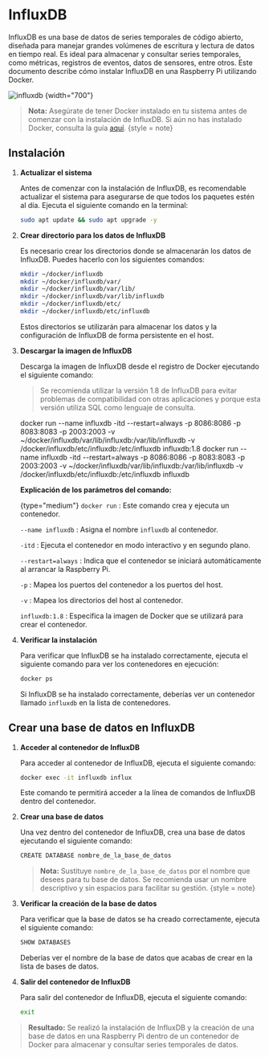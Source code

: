 # InfluxDB

InfluxDB es una base de datos de series temporales de código abierto, diseñada para manejar grandes volúmenes de escritura y lectura de datos en tiempo real. Es ideal para almacenar y consultar series temporales, como métricas, registros de eventos, datos de sensores, entre otros. Este documento describe cómo instalar InfluxDB en una Raspberry Pi utilizando Docker.

![influxdb](InfluxData-logo.png) {width="700"}

>**Nota:** Asegúrate de tener Docker instalado en tu sistema antes de comenzar con la instalación de InfluxDB. Si aún no has instalado Docker, consulta la guía [aquí](Docker.md "Documentación para instalar Docker").
> {style = note}


## Instalación

1. **Actualizar el sistema**

    Antes de comenzar con la instalación de InfluxDB, es recomendable actualizar el sistema para asegurarse de que todos los paquetes estén al día. Ejecuta el siguiente comando en la terminal:

    ```bash
    sudo apt update && sudo apt upgrade -y
    ```

2. **Crear directorio para los datos de InfluxDB**

    Es necesario crear los directorios donde se almacenarán los datos de InfluxDB. Puedes hacerlo con los siguientes comandos:

    ```bash
    mkdir ~/docker/influxdb
    mkdir ~/docker/influxdb/var/
    mkdir ~/docker/influxdb/var/lib/
    mkdir ~/docker/influxdb/var/lib/influxdb
    mkdir ~/docker/influxdb/etc/
    mkdir ~/docker/influxdb/etc/influxdb
    ```
    Estos directorios se utilizarán para almacenar los datos y la configuración de InfluxDB de forma persistente en el host.

3. **Descargar la imagen de InfluxDB**

    Descarga la imagen de InfluxDB desde el registro de Docker ejecutando el siguiente comando:

   >Se recomienda utilizar la versión 1.8 de InfluxDB para evitar problemas de compatibilidad con otras aplicaciones y porque esta versión utiliza SQL como lenguaje de consulta.
   
    <tabs>
        <tab title="InfluxDB 1.8">
            <code-block lang="bash"> docker run --name influxdb -itd --restart=always -p 8086:8086 -p 8083:8083 -p 2003:2003 -v ~/docker/influxdb/var/lib/influxdb:/var/lib/influxdb -v /docker/influxdb/etc/influxdb:/etc/influxdb influxdb:1.8</code-block>
        </tab>
        <tab title="InfluxDB 3.0">
            <code-block lang="bash"> docker run --name influxdb -itd  --restart=always -p 8086:8086 -p 8083:8083 -p 2003:2003  -v ~/docker/influxdb/var/lib/influxdb:/var/lib/influxdb -v /docker/influxdb/etc/influxdb:/etc/influxdb influxdb</code-block>
        </tab>
    </tabs>

    **Explicación de los parámetros del comando:**

    {type="medium"}
    `docker run`
    : Este comando crea y ejecuta un contenedor.

    `--name influxdb`
    : Asigna el nombre `influxdb` al contenedor.

    `-itd`
    : Ejecuta el contenedor en modo interactivo y en segundo plano.

    `--restart=always`
    : Indica que el contenedor se iniciará automáticamente al arrancar la Raspberry Pi.

    `-p`
    : Mapea los puertos del contenedor a los puertos del host.

    `-v`
    : Mapea los directorios del host al contenedor.

    `influxdb:1.8`
    : Especifica la imagen de Docker que se utilizará para crear el contenedor.

4. **Verificar la instalación**

    Para verificar que InfluxDB se ha instalado correctamente, ejecuta el siguiente comando para ver los contenedores en ejecución:

    ```bash
    docker ps
    ```

    Si InfluxDB se ha instalado correctamente, deberías ver un contenedor llamado `influxdb` en la lista de contenedores.

## Crear una base de datos en InfluxDB

1. **Acceder al contenedor de InfluxDB**

    Para acceder al contenedor de InfluxDB, ejecuta el siguiente comando:

    ```bash
    docker exec -it influxdb influx
    ```
    Este comando te permitirá acceder a la línea de comandos de InfluxDB dentro del contenedor.

2. **Crear una base de datos**

    Una vez dentro del contenedor de InfluxDB, crea una base de datos ejecutando el siguiente comando:

    ```bash
    CREATE DATABASE nombre_de_la_base_de_datos
    ```

    > **Nota:** Sustituye `nombre_de_la_base_de_datos` por el nombre que desees para tu base de datos. Se recomienda usar un nombre descriptivo y sin espacios para facilitar su gestión.
    > {style = note}

3. **Verificar la creación de la base de datos**

    Para verificar que la base de datos se ha creado correctamente, ejecuta el siguiente comando:

    ```bash
    SHOW DATABASES
    ```

    Deberías ver el nombre de la base de datos que acabas de crear en la lista de bases de datos.
4. **Salir del contenedor de InfluxDB**

    Para salir del contenedor de InfluxDB, ejecuta el siguiente comando:

    ```bash
    exit
    ```

>**Resultado:** Se realizó la instalación de InfluxDB y la creación de una base de datos en una Raspberry Pi dentro de un contenedor de Docker para almacenar y consultar series temporales de datos.













